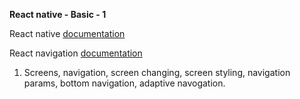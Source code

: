 ﻿**React native - Basic - 1**

React native [documentation](https://reactnative.dev/)

React navigation [documentation](https://reactnavigation.org/)

1. Screens, navigation, screen changing, screen styling, navigation params, bottom navigation, adaptive navogation.


